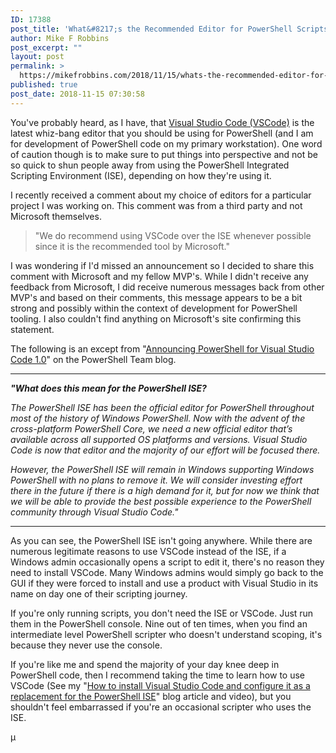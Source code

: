```yaml
---
ID: 17388
post_title: 'What&#8217;s the Recommended Editor for PowerShell Scripts?'
author: Mike F Robbins
post_excerpt: ""
layout: post
permalink: >
  https://mikefrobbins.com/2018/11/15/whats-the-recommended-editor-for-powershell-scripts/
published: true
post_date: 2018-11-15 07:30:58
---
```

You've probably heard, as I have, that <a href="https://code.visualstudio.com/" target="_blank" rel="noopener">Visual Studio Code (VSCode)</a> is the latest whiz-bang editor that you should be using for PowerShell (and I am for development of PowerShell code on my primary workstation). One word of caution though is to make sure to put things into perspective and not be so quick to shun people away from using the PowerShell Integrated Scripting Environment (ISE), depending on how they're using it.

I recently received a comment about my choice of editors for a particular project I was working on. This comment was from a third party and not Microsoft themselves.
<blockquote>"We do recommend using VSCode over the ISE whenever possible since it is the recommended tool by Microsoft."</blockquote>
I was wondering if I'd missed an announcement so I decided to share this comment with Microsoft and my fellow MVP's. While I didn't receive any feedback from Microsoft, I did receive numerous messages back from other MVP's and based on their comments, this message appears to be a bit strong and possibly within the context of development for PowerShell tooling. I also couldn't find anything on Microsoft's site confirming this statement.

The following is an except from "<a href="https://blogs.msdn.microsoft.com/powershell/2017/05/10/announcing-powershell-for-visual-studio-code-1-0/" target="_blank" rel="noopener">Announcing PowerShell for Visual Studio Code 1.0</a>" on the PowerShell Team blog.

<hr />

<em><strong>"What does this mean for the PowerShell ISE?</strong></em>

<em>The PowerShell ISE has been the official editor for PowerShell throughout most of the history of Windows PowerShell. Now with the advent of the cross-platform PowerShell Core, we need a new official editor that’s available across all supported OS platforms and versions. Visual Studio Code is now that editor and the majority of our effort will be focused there.</em>

<em>However, the PowerShell ISE will remain in Windows supporting Windows PowerShell with no plans to remove it. We will consider investing effort there in the future if there is a high demand for it, but for now we think that we will be able to provide the best possible experience to the PowerShell community through Visual Studio Code."</em>

<hr />

As you can see, the PowerShell ISE isn't going anywhere. While there are numerous legitimate reasons to use VSCode instead of the ISE, if a Windows admin occasionally opens a script to edit it, there's no reason they need to install VSCode. Many Windows admins would simply go back to the GUI if they were forced to install and use a product with Visual Studio in its name on day one of their scripting journey.

If you're only running scripts, you don't need the ISE or VSCode. Just run them in the PowerShell console. Nine out of ten times, when you find an intermediate level PowerShell scripter who doesn't understand scoping, it's because they never use the console.

If you're like me and spend the majority of your day knee deep in PowerShell code, then I recommend taking the time to learn how to use VSCode (See my "<a href="https://mikefrobbins.com/2017/08/24/how-to-install-visual-studio-code-and-configure-it-as-a-replacement-for-the-powershell-ise/" target="_blank" rel="noopener">How to install Visual Studio Code and configure it as a replacement for the PowerShell ISE</a>" blog article and video), but you shouldn't feel embarrassed if you're an occasional scripter who uses the ISE.

µ